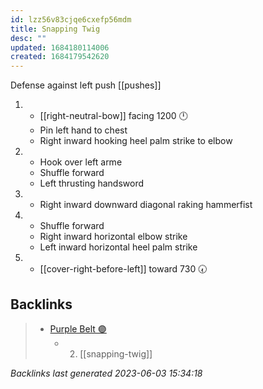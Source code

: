 ```yaml
---
id: lzz56v83cjqe6cxefp56mdm
title: Snapping Twig
desc: ""
updated: 1684180114006
created: 1684179542620
---
```


Defense against left push
[[pushes]]

1. - [[right-neutral-bow]] facing 1200 🕛
   - Pin left hand to chest
   - Right inward hooking heel palm strike to elbow
2. - Hook over left arme
   - Shuffle forward
   - Left thrusting handsword
3. - Right inward downward diagonal raking hammerfist
4. - Shuffle forward
   - Right inward horizontal elbow strike
   - Left inward horizontal heel palm strike
5. - [[cover-right-before-left]] toward 730 🕢

## Backlinks

> - [Purple Belt 🟣](..\belts\3-purple.md)
>   - 2. [[snapping-twig]]

_Backlinks last generated 2023-06-03 15:34:18_
